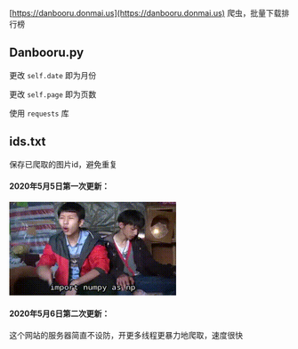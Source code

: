 [https://danbooru.donmai.us](https://danbooru.donmai.us) 爬虫，批量下载排行榜

## Danbooru.py
更改 ```self.date``` 即为月份

更改 ```self.page``` 即为页数

使用 ```requests``` 库

## ids.txt
保存已爬取的图片id，避免重复

#### 2020年5月5日第一次更新：
![zhenxiang](imgs/wangjingze.gif?raw=true)

#### 2020年5月6日第二次更新：
这个网站的服务器简直不设防，开更多线程更暴力地爬取，速度很快